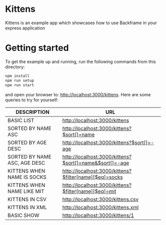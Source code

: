 # Kittens
Kittens is an example app which showcases how to use Backframe in your express
application

# Getting started
To get the example up and running, run the following commands from this directory:

```sh
npm install
npm run setup
npm run start
```

and open your browser to: <http://localhost:3000/kittens>. Here are some queries
to try for yourself:

| DESCRIPTION                  | URL                                                        |
|------------------------------|------------------------------------------------------------|
| BASIC LIST                   | <http://localhost:3000/kittens>                            |
| SORTED BY NAME ASC           | <http://localhost:3000/kittens?$sort[]=name>               |
| SORTED BY AGE DESC           | <http://localhost:3000/kittens?$sort[]=-age>               |
| SORTED BY NAME ASC, AGE DESC | <http://localhost:3000/kittens?$sort[]=name&$sort[]=-age>  |
| KITTENS WHEN NAME IS SOCKS   | <http://localhost:3000/kittens?$filter[name][$eq]=socks>   |
| KITTENS WHEN NAME LIKE MIT   | <http://localhost:3000/kittens?$filter[name][$eq]=mit>     |
| KITTENS IN CSV               | <http://localhost:3000/kittens.csv>                        |
| KITTENS IN XML               | <http://localhost:3000/kittens.xml>                        |
| BASIC SHOW                   | <http://localhost:3000/kittens/1>                          |
